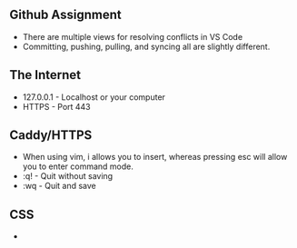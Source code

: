 ## Github Assignment
* There are multiple views for resolving conflicts in VS Code
* Committing, pushing, pulling, and syncing all are slightly different. 

## The Internet
* 127.0.0.1 - Localhost or your computer
* HTTPS - Port 443

## Caddy/HTTPS
* When using vim, i allows you to insert, whereas pressing esc will allow you to enter command mode.
* :q! - Quit without saving
* :wq - Quit and save

## CSS
* 